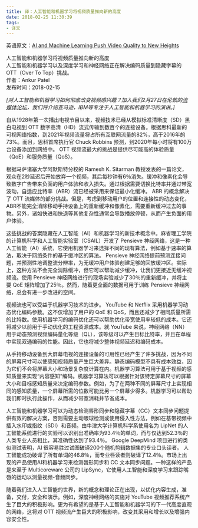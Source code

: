 ```yaml
---
title: 译：人工智能和机器学习将视频质量推向新的高度
date: 2018-02-25 11:30:39
tags:
- 译文
---
```


英语原文：[AI and Machine Learning Push Video Quality to New Heights](http://www.streamingmediaglobal.com/Articles/ReadArticle.aspx?ArticleID=123274)   

人工智能和机器学习将视频质量推向新的高度   
人工智能和机器学习以及深度学习和神经网络正在解决编码质量到隐藏字幕的 OTT（Over To Top）挑战。   
作者：Ankur Patel   
发布时间：2018-02-15

*[对人工智能和机器学习如何彻底改变视频感兴趣？加入我们2月27日在伦敦的[流媒体论坛](http://www.streaming-forum.com/2018/)，我们将介绍亚马逊，IBM等专注于人工智能和机器学习的演讲。]*

自从1928年第一次播出电视节目以来，视频技术已经从模拟标准清晰度（SD）黑白电视到 OTT 数字高清（HD）流式传输到数百个的连接设备。根据思科最新的可视网络指数，到2021年视频流量将占所有互联网流量的82%，高于2016年的73%。而且，思科首席执行官 Chuck Robbins 预测，到2020年每小时将有100万台设备添加到网络中。 OTT 视频流最大的挑战是提供尽可能高的体验质量（QoE）和服务质量（QoS）。

<!-- more -->

根据马萨诸塞大学阿默斯特分校的 Ramesh K. Sitarman 教授发表的一篇论文，观众在2秒延迟后开始放弃一个视频，其后每秒钟有6％消失。缓冲和像素化会导致数字广告带来负面的用户体验和收入损失。通过根据需要切换比特率并通过带宽波动，自适应比特率（ABR）流已经被采用来保证最小化缓冲。 ABR 的概念解决了 OTT 流媒体的部分挑战。但是，考虑到移动用户的位置和连接性的动态变化，ABR不能完全消除移动手持设备上的重新缓冲和像素化，需要重新缓冲过去的事物。另外，诸如快进和快退等其他复杂性通常会导致播放停顿，从而产生负面的用户体验。

这些挑战的答案隐藏在人工智能（AI）和机器学习的新技术概念中。麻省理工学院的计算机科学和人工智能实验室（CSAIL）开发了 Pensieve 神经网络，这是一种人工智能（AI）系统，它使用机器学习来选择不同的现有算法，例如基于速率的算法，取决于网络条件的基于缓冲区的算法。 Pensieve 神经网络提前预测连接问题，并预测性地调整流分辨率，为无缓冲用户体验创建足够的回放缓冲区。实际上，这种方法不会完全消除缓冲，但它可以帮助减少缓冲，让我们更接近无缓冲视频流。使用 Pensieve 神经网络进行的现场实验减少了30％的重新缓冲，并将主要 QoE 矩阵增加了25％。然而，随着更全面的数据可用于训练 Pensieve 神经网络，总会有进一步改进的空间。

视频流也可以受益于机器学习技术的进步。 YouTube 和 Netflix 采用机器学习动态优化编码参数。这不仅增加了用户的 QoE 和 QoS，而且还减少了相同质量所需的比特数。使用机器学习的编码优化还可以帮助优化带宽使用率较低的成本。它还将减少以前用于手动优化的工程资源成本。就 YouTube 来说，神经网络（NN）用于动态预测视频编码量化等级（QL），该等级可以产生目标比特率，并且在单程中实现双通编码的性能。因此，它也将减少整体视频延迟和编码成本。

从手持移动设备到大屏幕电视的连接设备的可用性已经产生了许多挑战，因为不同的屏幕尺寸可以使感知视频质量产生巨大差异。静态编码模型不具有成本效益，因为它们不会将屏幕大小和场景复杂度计算在内。机器学习算法可用于基于视频的感知质量来实现“内容感知”编码。机器学习算法可以根据针对该特定屏幕尺寸的屏幕大小和目标感知质量来决定编码参数。例如，为了在两种不同的屏幕尺寸上实现相同的感知质量，一个屏幕所需的位数可能比另一个屏幕少得多。机器学习可以帮助我们即时执行此操作，从而减少带宽消耗并节省成本。

人工智能和机器学习可以为动态检测唇形同步和隐藏字幕（CC）文本同步问题提供有效的解决方案，否则需要主动眼球检测或使用侵入性方法，例如在基带视频中插入水印或指纹（SDI）和音频。由牛津大学计算机科学系使用名为 LipNet 的人工智能系统进行的实验可以识别出准确率为93.4％的单词，而与仅达到52.3％的人类专业人员相比，其准确性达到了93.4％。 Google DeepMind 项目进行的类似测试表明，AI 很容易胜过试图破译200个随机剪辑数据集的专业口头读者。 人工智能成功破译了所有单词的46.8％，而专业唇读者则破译了12.4％。市场上出现的产品使用AI和机器学习来检测唇形同步和 CC 文本同步问题。一种这样的产品是来至于 Multicoreware 公司的 Li​​pSync，它使用人工智能和深度学习来跟踪嘴唇的运动以测量视频-音频同步。

随着我们进入人工智能的世界，新的概念和理论正在出现，以优化内容生成，准备，交付，安全和演示。例如，深度神经网络的实施对 YouTube 视频推荐系统产生了巨大的积极影响。更为有希望的是基于人工智能和机器学习的下一代高度直观的网络，这将对 OTT 视频流产生巨大的积极影响，改变其采用和增长以及增强内容安全性。

  
